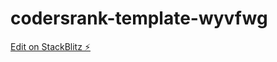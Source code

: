 # codersrank-template-wyvfwg

[Edit on StackBlitz ⚡️](https://stackblitz.com/edit/codersrank-template-wyvfwg)